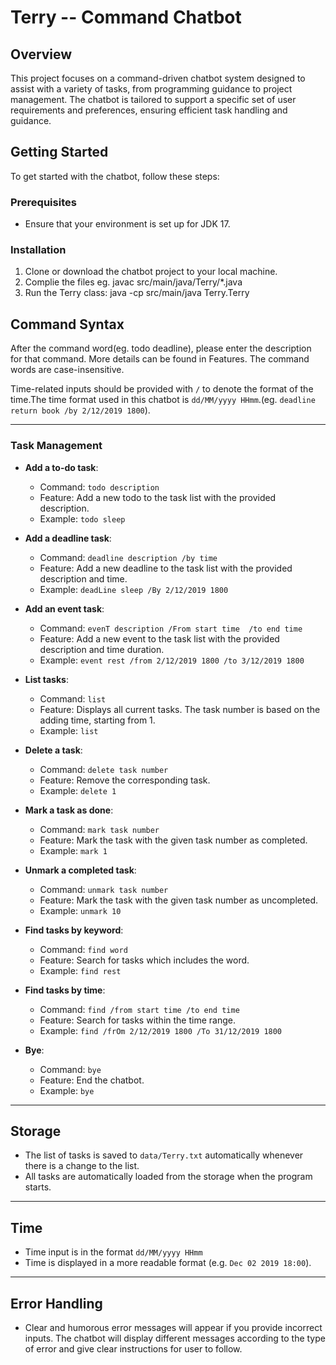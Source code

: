 # Terry -- Command Chatbot

## Overview
This project focuses on a command-driven chatbot system designed to assist with a variety of tasks, from programming guidance to project management. The chatbot is tailored to support a specific set of user requirements and preferences, ensuring efficient task handling and guidance.

## Getting Started

To get started with the chatbot, follow these steps:

### Prerequisites
- Ensure that your environment is set up for JDK 17.

### Installation
1. Clone or download the chatbot project to your local machine.
2. Complie the files eg. javac src/main/java/Terry/*.java
3. Run the Terry class: java -cp src/main/java Terry.Terry

## Command Syntax

After the command word(eg. todo deadline), please enter the description for that command. More details can be found in Features. The command words are case-insensitive. 

Time-related inputs should be provided with `/` to denote the format of the time.The time format used in this chatbot is `dd/MM/yyyy HHmm`.(eg. `deadline return book /by 2/12/2019 1800`).

---

### Task Management

- **Add a to-do task**:
    - Command: `todo description`
    - Feature: Add a new todo to the task list with the provided description.
    - Example: `todo sleep`

- **Add a deadline task**:
    - Command: `deadline description /by time`
    - Feature: Add a new deadline to the task list with the provided description and time.
    - Example: `deadLine sleep /By 2/12/2019 1800`

- **Add an event task**:
    - Command: `evenT description /From start time  /to end time`
    - Feature: Add a new event to the task list with the provided description and time duration.
    - Example: `event rest /from 2/12/2019 1800 /to 3/12/2019 1800`

- **List tasks**:
    - Command: `list`
    - Feature: Displays all current tasks. The task number is based on the adding time, starting from 1.
    - Example: `list`

- **Delete a task**:
    - Command: `delete task number`
    - Feature: Remove the corresponding task.
    - Example: `delete 1`

- **Mark a task as done**:
    - Command: `mark task number`
    - Feature: Mark the task with the given task number as completed. 
    - Example: `mark 1`

- **Unmark a completed task**:
    - Command: `unmark task number`
    - Feature: Mark the task with the given task number as uncompleted.
    - Example: `unmark 10`

- **Find tasks by keyword**:
    - Command: `find word`
    - Feature: Search for tasks which includes the word.
    - Example: `find rest`

- **Find tasks by time**:
    - Command: `find /from start time /to end time`
    - Feature: Search for tasks within the time range.
    - Example: `find /frOm 2/12/2019 1800 /To 31/12/2019 1800`

- **Bye**:
    - Command: `bye`
    - Feature: End the chatbot.
    - Example: `bye`

---

## Storage

- The list of tasks is saved to `data/Terry.txt` automatically whenever there is a change to the list.
- All tasks are automatically loaded from the storage when the program starts.

---

## Time

- Time input is in the format `dd/MM/yyyy HHmm`
- Time is displayed in a more readable format (e.g. `Dec 02 2019 18:00`).

---

## Error Handling

- Clear and humorous error messages will appear if you provide incorrect inputs. The chatbot will display different messages according to the type of error and give 
  clear instructions for user to follow.

